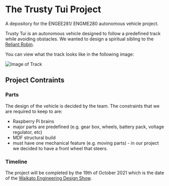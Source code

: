 # The Trusty Tui Project
A depository for the ENGEE281/ ENGME280 autonomous vehicle project.

Trusty Tui is an autonomous vehicle designed to follow a predefined track while avoiding obstacles. We wanted to design a spiritual sibling to the [Reliant Robin](https://www.youtube.com/watch?v=QQh56geU0X8). 

You can view what the track looks like in the following image:

![Image of Track](https://raw.githubusercontent.com/Turnagra/trustytui/main/READMEimgs/20210802_095915.jpg)

## Project Contraints

### Parts

The design of the vehicle is decided by the team. The constraints that we are required to keep to are:
- Raspberry Pi brains
- major parts are predefined (e.g. gear box, wheels, battery pack, voltage regulator, etc)
- MDF structural build
- must have one mechanical feature (e.g. moving parts) - in our project we decided to have a front wheel that steers.

### Timeline

The project will be completed by the 19th of October 2021 which is the date of the <a href="https://eng.waikato.ac.nz/study/engineering-design-show" target="_blank">Waikato Engineering Design Show</a>.

